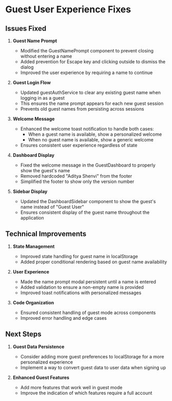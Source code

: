 # Guest User Experience Fixes

## Issues Fixed

1. **Guest Name Prompt**
   - Modified the GuestNamePrompt component to prevent closing without entering a name
   - Added prevention for Escape key and clicking outside to dismiss the dialog
   - Improved the user experience by requiring a name to continue

2. **Guest Login Flow**
   - Updated guestAuthService to clear any existing guest name when logging in as a guest
   - This ensures the name prompt appears for each new guest session
   - Prevents old guest names from persisting across sessions

3. **Welcome Message**
   - Enhanced the welcome toast notification to handle both cases:
     - When a guest name is available, show a personalized welcome
     - When no guest name is available, show a generic welcome
   - Ensures consistent user experience regardless of state

4. **Dashboard Display**
   - Fixed the welcome message in the GuestDashboard to properly show the guest's name
   - Removed hardcoded "Aditya Shenvi" from the footer
   - Simplified the footer to show only the version number

5. **Sidebar Display**
   - Updated the DashboardSidebar component to show the guest's name instead of "Guest User"
   - Ensures consistent display of the guest name throughout the application

## Technical Improvements

1. **State Management**
   - Improved state handling for guest name in localStorage
   - Added proper conditional rendering based on guest name availability

2. **User Experience**
   - Made the name prompt modal persistent until a name is entered
   - Added validation to ensure a non-empty name is provided
   - Improved toast notifications with personalized messages

3. **Code Organization**
   - Ensured consistent handling of guest mode across components
   - Improved error handling and edge cases

## Next Steps

1. **Guest Data Persistence**
   - Consider adding more guest preferences to localStorage for a more personalized experience
   - Implement a way to convert guest data to user data when signing up

2. **Enhanced Guest Features**
   - Add more features that work well in guest mode
   - Improve the indication of which features require a full account
